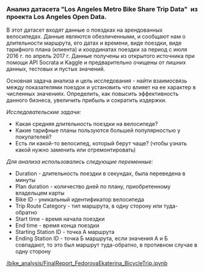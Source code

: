 ### Анализ датасета "Los Angeles Metro Bike Share Trip Data"  из проекта Los Angeles Open Data. 

В этот датасет входят данные о поездках на арендованных велосипедах. Данные являются обезличенными, и сообщают нам о длительности маршрута, его датах и времени, виде поездки, виде тарифного плана (клиента) и координатах поездки за период с июля 2016 г. по апрель 2017 г. Данные получены из открытого источника при помощи API Socrata и Kaggle и предварительно очищены от лишних данных, тестовых и пустых значений.

Основная задача анализа и цель исследования - найти взаимосвязь между показателями поездок и установить что влияет на ее характер в численных значениях. Определить, как повысить эффективность данного бизнеса, увеличить прибыль и сократить издержки.

*Исследовательские задачи:*
- Какая средняя длительность поездки на велосипеде?
- Какие тарифные планы пользуются большей популярностью у покупателей?
- Есть ли какой-то велосипед, который берут чаще? (чтобы узнать какой нужно заменить или отремонтировать)

*Для анализа использовались следующие переменные:*
- Duration - длительность поездки в секундах, была переведена в минуты
- Plan duration - количество дней по плану, приобретенному владельцем карты
- Bike ID - уникальный идентификатор велосипеда
- Trip Route Category - тип маршрута, в одну сторону или туда-обратно
- Start time - время начала поездки
- End time - время конца поездки
- Starting Station ID - точка А маршрута
- Ending Station ID - точка Б маршрута, если значения А и Б совпадают, то это был маршрут туда-обратно, в противном случае в одну сторону



[/bike_analysis/FinalReport_FedorovaEkaterina_BicycleTrip.ipynb](Отчет)
```

